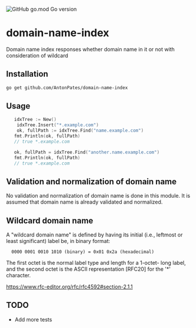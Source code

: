 ![GitHub go.mod Go version](https://img.shields.io/github/go-mod/go-version/AntonPates/domain-name-index)

# domain-name-index
Domain name index responses whether domain name in it or not with consideration of wildcard

## Installation
```bash
go get github.com/AntonPates/domain-name-index
```
## Usage
```go
   idxTree := New()
	idxTree.Insert("*.example.com")
	ok, fullPath := idxTree.Find("name.example.com")
   fmt.Println(ok, fullPath)
   // true *.example.com

   ok, fullPath = idxTree.Find("another.name.example.com")
   fmt.Println(ok, fullPath)
   // true *.example.com
```

## Validation and normalization of domain name
 No validation and normalization of domain name is done in this module. It is assumed that domain name is already validated and normalized.



## Wildcard domain name
A "wildcard domain name" is defined by having its initial (i.e.,
   leftmost or least significant) label be, in binary format:

      0000 0001 0010 1010 (binary) = 0x01 0x2a (hexadecimal)

   The first octet is the normal label type and length for a 1-octet-
   long label, and the second octet is the ASCII representation [RFC20]
   for the '*' character.

   https://www.rfc-editor.org/rfc/rfc4592#section-2.1.1

## TODO
 - Add more tests


